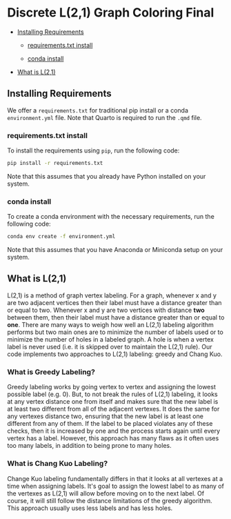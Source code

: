 # Discrete L(2,1) Graph Coloring Final

- [Installing Requirements](#installing-requirements)

  - [requirements.txt install](#requirements-txt-install)

  - [conda install](#conda-install)

- [What is L(2,1)](#what-is-l21)

## Installing Requirements

We offer a `requirements.txt` for traditional pip install or a conda
`environment.yml` file. Note that Quarto is required to run the `.qmd` file.

### requirements.txt install

To install the requirements using `pip`, run the following code:

```bash
pip install -r requirements.txt
```

Note that this assumes that you already have Python installed on your system.

### conda install

To create a conda environment with the necessary requirements, run the following
code:

```bash
conda env create -f environment.yml
```

Note that this assumes that you have Anaconda or Miniconda setup on your system.

## What is L(2,1)

L(2,1) is a method of graph vertex labeling. For a graph, whenever x and y are
two adjacent vertices then their label must have a distance greater than or
equal to two. Whenever x and y are two vertices with distance **two** between
them, then their label must have a distance greater than or equal to **one**.
There are many ways to weigh how well an L(2,1) labeling algorithm performs but
two main ones are to minimize the number of labels used or to minimize the
number of holes in a labeled graph. A hole is when a vertex label is never used
(i.e. it is skipped over to maintain the L(2,1) rule). Our code implements two
approaches to L(2,1) labeling: greedy and Chang Kuo.

### What is Greedy Labeling?

Greedy labeling works by going vertex to vertex and assigning the lowest
possible label (e.g. 0). But, to not break the rules of L(2,1) labeling, it
looks at any vertex distance one from itself and makes sure that the new label
is at least two different from all of the adjacent vertexes. It does the same
for any vertexes distance two, ensuring that the new label is at least one
different from any of them. If the label to be placed violates any of these
checks, then it is increased by one and the process starts again until every
vertex has a label. However, this approach has many flaws as it often uses too
many labels, in addition to being prone to many holes.

### What is Chang Kuo Labeling?

Change Kuo labeling fundamentally differs in that it looks at all vertexes at a
time when assigning labels. It's goal to assign the lowest label to as many of
the vertexes as L(2,1) will allow before moving on to the next label. Of course,
it will still follow the distance limitations of the greedy algorithm. This
approach usually uses less labels and has less holes.

